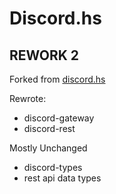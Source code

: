 # Discord.hs

## REWORK 2

Forked from [discord.hs](https://github.com/jano017/Discord.hs/tree/rework)

Rewrote:
- discord-gateway
- discord-rest

Mostly Unchanged
- discord-types
- rest api data types
